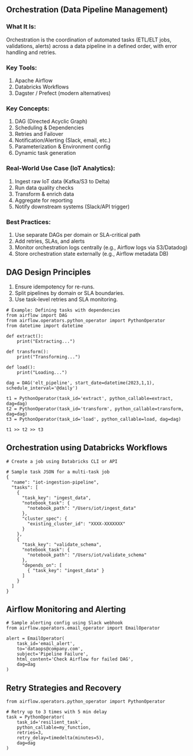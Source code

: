 ## Orchestration (Data Pipeline Management)

### What It Is:
Orchestration is the coordination of automated tasks (ETL/ELT jobs, validations, alerts) across a data pipeline in a defined order, with error handling and retries.

### Key Tools:

1. Apache Airflow
2. Databricks Workflows
3. Dagster / Prefect (modern alternatives)

### Key Concepts:

1. DAG (Directed Acyclic Graph)
2. Scheduling & Dependencies
3. Retries and Failover
4. Notification/Alerting (Slack, email, etc.)
5. Parameterization & Environment config
6. Dynamic task generation

### Real-World Use Case (IoT Analytics):

1. Ingest raw IoT data (Kafka/S3 to Delta)
2. Run data quality checks
3. Transform & enrich data
4. Aggregate for reporting
5. Notify downstream systems (Slack/API trigger)

### Best Practices:

1. Use separate DAGs per domain or SLA-critical path
2. Add retries, SLAs, and alerts
3. Monitor orchestration logs centrally (e.g., Airflow logs via S3/Datadog)
4. Store orchestration state externally (e.g., Airflow metadata DB)

## DAG Design Principles

1. Ensure idempotency for re-runs.
2. Split pipelines by domain or SLA boundaries.
3. Use task-level retries and SLA monitoring.

```
# Example: Defining tasks with dependencies
from airflow import DAG
from airflow.operators.python_operator import PythonOperator
from datetime import datetime

def extract():
    print("Extracting...")

def transform():
    print("Transforming...")

def load():
    print("Loading...")

dag = DAG('elt_pipeline', start_date=datetime(2023,1,1), schedule_interval='@daily')

t1 = PythonOperator(task_id='extract', python_callable=extract, dag=dag)
t2 = PythonOperator(task_id='transform', python_callable=transform, dag=dag)
t3 = PythonOperator(task_id='load', python_callable=load, dag=dag)

t1 >> t2 >> t3
```
## Orchestration using Databricks Workflows

```
# Create a job using Databricks CLI or API

# Sample task JSON for a multi-task job
{
  "name": "iot-ingestion-pipeline",
  "tasks": [
    {
      "task_key": "ingest_data",
      "notebook_task": {
        "notebook_path": "/Users/iot/ingest_data"
      },
      "cluster_spec": {
        "existing_cluster_id": "XXXX-XXXXXXX"
      }
    },
    {
      "task_key": "validate_schema",
      "notebook_task": {
        "notebook_path": "/Users/iot/validate_schema"
      },
      "depends_on": [
        { "task_key": "ingest_data" }
      ]
    }
  ]
}
```
## Airflow Monitoring and Alerting
```
# Sample alerting config using Slack webhook
from airflow.operators.email_operator import EmailOperator

alert = EmailOperator(
    task_id='email_alert',
    to='dataops@company.com',
    subject='Pipeline Failure',
    html_content='Check Airflow for failed DAG',
    dag=dag
)
```
## Retry Strategies and Recovery

```
from airflow.operators.python_operator import PythonOperator

# Retry up to 3 times with 5 min delay
task = PythonOperator(
    task_id='resilient_task',
    python_callable=my_function,
    retries=3,
    retry_delay=timedelta(minutes=5),
    dag=dag
)
```
